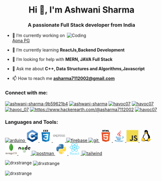 
<h1 align="center">Hi 👋, I'm Ashwani Sharma</h1>
<h3 align="center">A passionate Full Stack developer from India</h3>
<img align="right" alt="Coding" width="300" hight="300" src="https://www.google.com/url?sa=i&url=https%3A%2F%2Fgifer.com%2Fen%2Fgifs%2Fsharingan&psig=AOvVaw0ZnjBhzicTI_6y1IQr4E-w&ust=1708768146597000&source=images&cd=vfe&opi=89978449&ved=0CBIQjRxqFwoTCJDh7MSXwYQDFQAAAAAdAAAAABAR">


- 🔭 I’m currently working on [Apna PG](https://www.apnapg.co/)

- 🌱 I’m currently learning **ReactJs,Backend Development**

- 🤝 I’m looking for help with **MERN, JAVA Full Stack**

- 💬 Ask me about **C++, Data Structures and Algorithms,Javascript**

- 📫 How to reach me **asharma7112002@gmail.com**

<h3 align="left">Connect with me:</h3>
<p align="left">
<a href="https://linkedin.com/in/ashwani-sharma-9b59621b4" target="blank"><img align="center" src="https://raw.githubusercontent.com/rahuldkjain/github-profile-readme-generator/master/src/images/icons/Social/linked-in-alt.svg" alt="ashwani-sharma-9b59621b4" height="30" width="40" /></a>
<a href="https://stackoverflow.com/users/ashwani-sharma" target="blank"><img align="center" src="https://raw.githubusercontent.com/rahuldkjain/github-profile-readme-generator/master/src/images/icons/Social/stack-overflow.svg" alt="ashwani-sharma" height="30" width="40" /></a>
<a href="https://www.codechef.com/users/havoc07" target="blank"><img align="center" src="https://cdn.jsdelivr.net/npm/simple-icons@3.1.0/icons/codechef.svg" alt="havoc07" height="30" width="40" /></a>
<a href="https://www.hackerrank.com/havoc07" target="blank"><img align="center" src="https://raw.githubusercontent.com/rahuldkjain/github-profile-readme-generator/master/src/images/icons/Social/hackerrank.svg" alt="havoc07" height="30" width="40" /></a>
<a href="https://www.leetcode.com/havoc_07" target="blank"><img align="center" src="https://raw.githubusercontent.com/rahuldkjain/github-profile-readme-generator/master/src/images/icons/Social/leet-code.svg" alt="havoc_07" height="30" width="40" /></a>
<a href="https://www.hackerearth.com/https://www.hackerearth.com/@asharma7112002" target="blank"><img align="center" src="https://raw.githubusercontent.com/rahuldkjain/github-profile-readme-generator/master/src/images/icons/Social/hackerearth.svg" alt="https://www.hackerearth.com/@asharma7112002" height="30" width="40" /></a>
<a href="https://auth.geeksforgeeks.org/user/havoc07" target="blank"><img align="center" src="https://raw.githubusercontent.com/rahuldkjain/github-profile-readme-generator/master/src/images/icons/Social/geeks-for-geeks.svg" alt="havoc07" height="30" width="40" /></a>
</p>

<h3 align="left">Languages and Tools:</h3>
<p align="left"> <a href="https://www.arduino.cc/" target="_blank" rel="noreferrer"> <img src="https://cdn.worldvectorlogo.com/logos/arduino-1.svg" alt="arduino" width="40" height="40"/> </a> <a href="https://www.w3schools.com/cpp/" target="_blank" rel="noreferrer"> <img src="https://raw.githubusercontent.com/devicons/devicon/master/icons/cplusplus/cplusplus-original.svg" alt="cplusplus" width="40" height="40"/> </a> <a href="https://www.w3schools.com/css/" target="_blank" rel="noreferrer"> <img src="https://raw.githubusercontent.com/devicons/devicon/master/icons/css3/css3-original-wordmark.svg" alt="css3" width="40" height="40"/> </a> <a href="https://expressjs.com" target="_blank" rel="noreferrer"> <img src="https://raw.githubusercontent.com/devicons/devicon/master/icons/express/express-original-wordmark.svg" alt="express" width="40" height="40"/> </a> <a href="https://firebase.google.com/" target="_blank" rel="noreferrer"> <img src="https://www.vectorlogo.zone/logos/firebase/firebase-icon.svg" alt="firebase" width="40" height="40"/> </a> <a href="https://git-scm.com/" target="_blank" rel="noreferrer"> <img src="https://www.vectorlogo.zone/logos/git-scm/git-scm-icon.svg" alt="git" width="40" height="40"/> </a> <a href="https://www.w3.org/html/" target="_blank" rel="noreferrer"> <img src="https://raw.githubusercontent.com/devicons/devicon/master/icons/html5/html5-original-wordmark.svg" alt="html5" width="40" height="40"/> </a> <a href="https://www.java.com" target="_blank" rel="noreferrer"> <img src="https://raw.githubusercontent.com/devicons/devicon/master/icons/java/java-original.svg" alt="java" width="40" height="40"/> </a> <a href="https://developer.mozilla.org/en-US/docs/Web/JavaScript" target="_blank" rel="noreferrer"> <img src="https://raw.githubusercontent.com/devicons/devicon/master/icons/javascript/javascript-original.svg" alt="javascript" width="40" height="40"/> </a> <a href="https://www.linux.org/" target="_blank" rel="noreferrer"> <img src="https://raw.githubusercontent.com/devicons/devicon/master/icons/linux/linux-original.svg" alt="linux" width="40" height="40"/> </a> <a href="https://www.mongodb.com/" target="_blank" rel="noreferrer"> <img src="https://raw.githubusercontent.com/devicons/devicon/master/icons/mongodb/mongodb-original-wordmark.svg" alt="mongodb" width="40" height="40"/> </a> <a href="https://nodejs.org" target="_blank" rel="noreferrer"> <img src="https://raw.githubusercontent.com/devicons/devicon/master/icons/nodejs/nodejs-original-wordmark.svg" alt="nodejs" width="40" height="40"/> </a> <a href="https://postman.com" target="_blank" rel="noreferrer"> <img src="https://www.vectorlogo.zone/logos/getpostman/getpostman-icon.svg" alt="postman" width="40" height="40"/> </a> <a href="https://www.python.org" target="_blank" rel="noreferrer"> <img src="https://raw.githubusercontent.com/devicons/devicon/master/icons/python/python-original.svg" alt="python" width="40" height="40"/> </a> <a href="https://reactjs.org/" target="_blank" rel="noreferrer"> <img src="https://raw.githubusercontent.com/devicons/devicon/master/icons/react/react-original-wordmark.svg" alt="react" width="40" height="40"/> </a> <a href="https://tailwindcss.com/" target="_blank" rel="noreferrer"> <img src="https://www.vectorlogo.zone/logos/tailwindcss/tailwindcss-icon.svg" alt="tailwind" width="40" height="40"/> </a> </p>

<p><img align="left" src="https://github-readme-stats.vercel.app/api/top-langs?username=drxstrange&show_icons=true&locale=en&layout=compact" alt="drxstrange" /></p>

<p>&nbsp;<img align="center" src="https://github-readme-stats.vercel.app/api?username=drxstrange&show_icons=true&locale=en" alt="drxstrange" /></p>

<p><img align="center" src="https://github-readme-streak-stats.herokuapp.com/?user=drxstrange&" alt="drxstrange" /></p>
